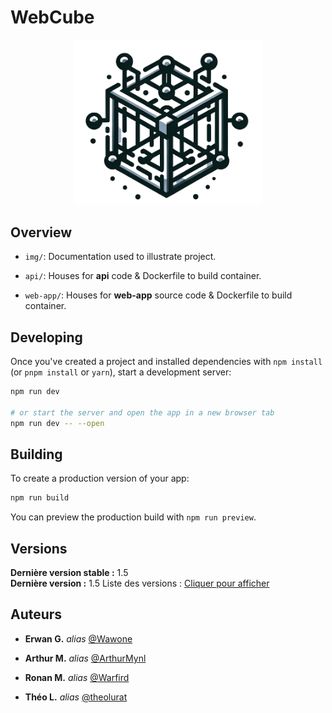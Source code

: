 # WebCube

<div align="center">
  <img src="./img/WebCube_logo.png" alt="WebCube Logo" width="300"/>
</div>

## Overview

- `img/`: Documentation used to illustrate project.
  
- `api/`: Houses for **api** code & Dockerfile to build container.
  
- `web-app/`: Houses for **web-app** source code & Dockerfile to build container.


## Developing

Once you've created a project and installed dependencies with `npm install` (or `pnpm install` or `yarn`), start a development server:

```bash
npm run dev

# or start the server and open the app in a new browser tab
npm run dev -- --open
```

## Building

To create a production version of your app:

```bash
npm run build
```

You can preview the production build with `npm run preview`.

## Versions
 
**Dernière version stable :** 1.5  
**Dernière version :** 1.5
Liste des versions : [Cliquer pour afficher](https://github.com/IDE-PFE-S9/WebCube/releases)

## Auteurs

* **Erwan G.** _alias_ [@Wawone](https://github.com/Wawone)

* **Arthur M.** _alias_ [@ArthurMynl](https://github.com/ArthurMynl)

* **Ronan M.** _alias_ [@Warfird](https://github.com/Warfird)

* **Théo L.** _alias_ [@theolurat](https://github.com/theolurat)

